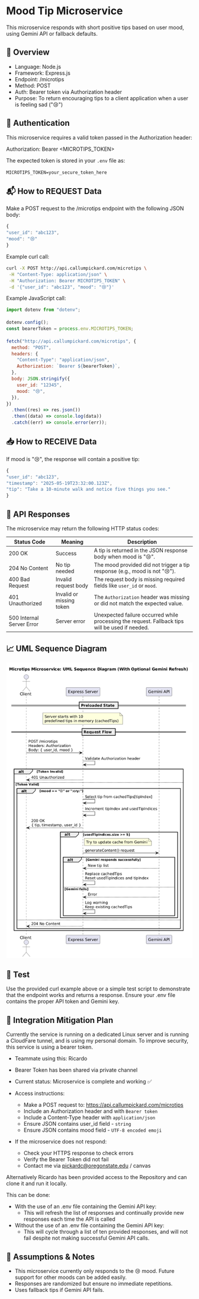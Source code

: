 # Mood Tip Microservice

This microservice responds with short positive tips based on user mood, using Gemini API or fallback defaults.

## 📌 Overview

- Language: Node.js
- Framework: Express.js
- Endpoint: /microtips
- Method: POST
- Auth: Bearer token via Authorization header
- Purpose: To return encouraging tips to a client application when a user is feeling sad ("😢")

## 🔐 Authentication

This microservice requires a valid token passed in the Authorization header:

Authorization: Bearer <MICROTIPS_TOKEN>

The expected token is stored in your `.env` file as:

`MICROTIPS_TOKEN=your_secure_token_here`

## 📬 How to REQUEST Data

Make a POST request to the /microtips endpoint with the following JSON body:

```js
{
"user_id": "abc123",
"mood": "😢"
}
```

Example curl call:

```bash
curl -X POST http://api.callumpickard.com/microtips \
 -H "Content-Type: application/json" \
 -H "Authorization: Bearer MICROTIPS_TOKEN" \
 -d '{"user_id": "abc123", "mood": "😢"}'
```

Example JavaScript call:

```js
import dotenv from "dotenv";

dotenv.config();
const bearerToken = process.env.MICROTIPS_TOKEN;

fetch("http://api.callumpickard.com/microtips", {
  method: "POST",
  headers: {
    "Content-Type": "application/json",
    Authorization: `Bearer ${bearerToken}`,
  },
  body: JSON.stringify({
    user_id: "12345",
    mood: "😢",
  }),
})
  .then((res) => res.json())
  .then((data) => console.log(data))
  .catch((err) => console.error(err));
```

## 📥 How to RECEIVE Data

If mood is "😢", the response will contain a positive tip:

```js
{
"user_id": "abc123",
"timestamp": "2025-05-19T23:32:00.123Z",
"tip": "Take a 10-minute walk and notice five things you see."
}
```

## 📡 API Responses

The microservice may return the following HTTP status codes:

| Status Code               | Meaning                  | Description                                                                                     |
| ------------------------- | ------------------------ | ----------------------------------------------------------------------------------------------- |
| 200 OK                    | Success                  | A tip is returned in the JSON response body when mood is "😢".                                  |
| 204 No Content            | No tip needed            | The mood provided did not trigger a tip response (e.g., mood is not "😢").                      |
| 400 Bad Request           | Invalid request body     | The request body is missing required fields like `user_id` or `mood`.                           |
| 401 Unauthorized          | Invalid or missing token | The `Authorization` header was missing or did not match the expected value.                     |
| 500 Internal Server Error | Server error             | Unexpected failure occurred while processing the request. Fallback tips will be used if needed. |

## 📈 UML Sequence Diagram

![UML Sequence Diagram](./diagram.png)

## 🧪 Test

Use the provided curl example above or a simple test script to demonstrate that the endpoint works and returns a response. Ensure your .env file contains the proper API token and Gemini key.

## 🧯 Integration Mitigation Plan

Currently the service is running on a dedicated Linux server and is running a CloudFare tunnel, and is using my personal domain. To improve security, this service is using a bearer token.

- Teammate using this: Ricardo
- Bearer Token has been shared via private channel
- Current status: Microservice is complete and working ✅
- Access instructions:

  - Make a POST request to: https://api.callumpickard.com/microtips
  - Include an Authorization header and with `Bearer token`
  - Include a Content-Type header with `application/json`
  - Ensure JSON contains user_id field - `string`
  - Ensure JSON contains mood field - `UTF-8 encoded emoji`

- If the microservice does not respond:
  - Check your HTTPS response to check errors
  - Verify the Bearer Token did not fail
  - Contact me via pickardc@oregonstate.edu / canvas

Alternatively Ricardo has been provided access to the Repository and can clone it and run it locally.

This can be done:

- With the use of an .env file containing the Gemini API key:
  - This will refresh the list of responses and continually provide new responses each time the API is called
- Without the use of an .env file containing the Gemini API key:
  - This will cycle through a list of ten provided responses, and will not fail despite not making successful Gemini API calls.

## 📎 Assumptions & Notes

- This microservice currently only responds to the 😢 mood. Future support for other moods can be added easily.
- Responses are randomized but ensure no immediate repetitions.
- Uses fallback tips if Gemini API fails.
